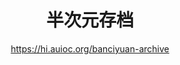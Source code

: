 <h1 align="center">半次元存档</h1>

<div align="center">

<https://hi.auioc.org/banciyuan-archive>

</div>
